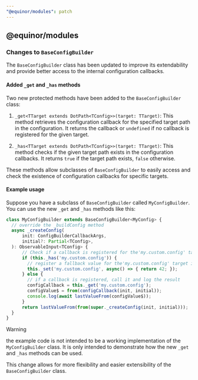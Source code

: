 ```yaml
---
"@equinor/modules": patch
---
```


## @equinor/modules

### Changes to `BaseConfigBuilder`

The `BaseConfigBuilder` class has been updated to improve its extendability and provide better access to the internal configuration callbacks.

#### Added `_get` and `_has` methods

Two new protected methods have been added to the `BaseConfigBuilder` class:

1. `_get<TTarget extends DotPath<TConfig>>(target: TTarget)`: This method retrieves the configuration callback for the specified target path in the configuration. It returns the callback or `undefined` if no callback is registered for the given target.

2. `_has<TTarget extends DotPath<TConfig>>(target: TTarget)`: This method checks if the given target path exists in the configuration callbacks. It returns `true` if the target path exists, `false` otherwise.

These methods allow subclasses of `BaseConfigBuilder` to easily access and check the existence of configuration callbacks for specific targets.

#### Example usage

Suppose you have a subclass of `BaseConfigBuilder` called `MyConfigBuilder`. You can use the new `_get` and `_has` methods like this:

```typescript
class MyConfigBuilder extends BaseConfigBuilder<MyConfig> {
  // override the _buildConfig method
  async _createConfig(
      init: ConfigBuilderCallbackArgs,
      initial?: Partial<TConfig>,
  ): ObservableInput<TConfig> {
      // Check if a callback is registered for the'my.custom.config' target
      if (this._has('my.custom.config')) {
        // register a fallback value for the'my.custom.config' target if no callback is registered
        this._set('my.custom.config', async() => { return 42; });
      } else {
        // if a callback is registered, call it and log the result
        configCallback = this._get('my.custom.config');
        configValue$ = from(configCallback(init, initial));
        console.log(await lastValueFrom(configValue$));
      }
      return lastValueFrom(from(super._createConfig(init, initial)));
  }
}
```

> [!WARNING]
> the example code is not intended to be a working implementation of the `MyConfigBuilder` class. It is only intended to demonstrate how the new `_get` and `_has` methods can be used.

This change allows for more flexibility and easier extensibility of the `BaseConfigBuilder` class.
